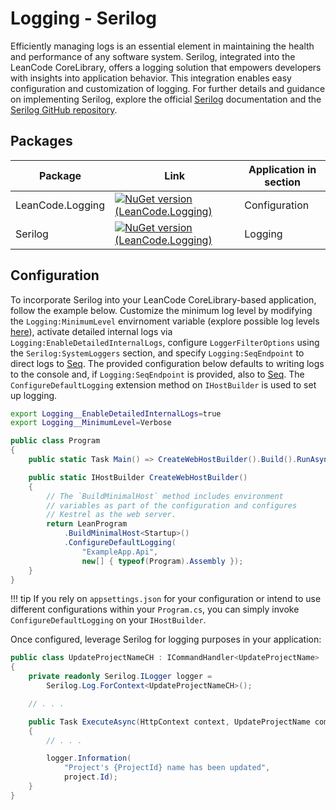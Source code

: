 # Logging - Serilog

Efficiently managing logs is an essential element in maintaining the health and performance of any software system. Serilog, integrated into the LeanCode CoreLibrary, offers a logging solution that empowers developers with insights into application behavior. This integration enables easy configuration and customization of logging. For further details and guidance on implementing Serilog, explore the official [Serilog](https://serilog.net/) documentation and the [Serilog GitHub repository](https://github.com/serilog/serilog).

## Packages

| Package | Link | Application in section |
| --- | ----------- | ----------- |
| LeanCode.Logging | [![NuGet version (LeanCode.Logging)](https://img.shields.io/nuget/vpre/LeanCode.SendGrid.svg?style=flat-square&logo=nuget)](https://www.nuget.org/packages/LeanCode.Logging) | Configuration |
| Serilog | [![NuGet version (LeanCode.Logging)](https://img.shields.io/nuget/v/Serilog.svg?style=flat-square&logo=nuget)](https://www.nuget.org/packages/Serilog) | Logging |

## Configuration

To incorporate Serilog into your LeanCode CoreLibrary-based application, follow the example below. Customize the minimum log level by modifying the `Logging:MinimumLevel` envirnoment variable (explore possible log levels [here](https://github.com/serilog/serilog/wiki/Configuration-Basics#minimum-level)), activate detailed internal logs via `Logging:EnableDetailedInternalLogs`, configure `LoggerFilterOptions` using the `Serilog:SystemLoggers` section, and specify `Logging:SeqEndpoint` to direct logs to [Seq]. The provided configuration below defaults to writing logs to the console and, if `Logging:SeqEndpoint` is provided, also to [Seq]. The `ConfigureDefaultLogging` extension method on `IHostBuilder` is used to set up logging.

```sh
export Logging__EnableDetailedInternalLogs=true
export Logging__MinimumLevel=Verbose
```

```csharp
public class Program
{
    public static Task Main() => CreateWebHostBuilder().Build().RunAsync();

    public static IHostBuilder CreateWebHostBuilder()
    {
        // The `BuildMinimalHost` method includes environment
        // variables as part of the configuration and configures
        // Kestrel as the web server.
        return LeanProgram
            .BuildMinimalHost<Startup>()
            .ConfigureDefaultLogging(
                "ExampleApp.Api",
                new[] { typeof(Program).Assembly });
    }
}
```

!!! tip
    If you rely on `appsettings.json` for your configuration or intend to use different configurations within your `Program.cs`, you can simply invoke `ConfigureDefaultLogging` on your `IHostBuilder`.

Once configured, leverage Serilog for logging purposes in your application:

```csharp
public class UpdateProjectNameCH : ICommandHandler<UpdateProjectName>
{
    private readonly Serilog.ILogger logger =
        Serilog.Log.ForContext<UpdateProjectNameCH>();

    // . . .

    public Task ExecuteAsync(HttpContext context, UpdateProjectName command)
    {
        // . . .

        logger.Information(
            "Project's {ProjectId} name has been updated",
            project.Id);
    }
}
```

[Seq]: https://datalust.co/seq
